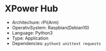 # XPower Hub

- Architechure: rPi(Arm)
- OperativSystem: Raspbian(Debian10)
- Language: Python3
- Type: Application
- Dependencies: `python3 unittest requests`